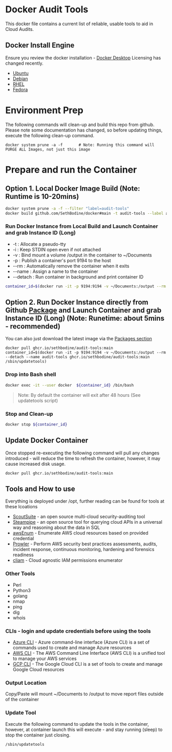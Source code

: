 # Docker Audit Tools
This docker file contains a current list of reliable, usable tools to aid in Cloud Audits.
## Docker Install Engine
Ensure you review the docker installation - [Docker Desktop](https://docs.docker.com/desktop/install/windows-install/) Licensing has changed recently.
- [Ubuntu](https://docs.docker.com/engine/install/ubuntu/#install-using-the-repository)
- [Debian](https://docs.docker.com/engine/install/debian/#install-using-the-repository)
- [RHEL](https://docs.docker.com/engine/install/rhel/#install-using-the-repository)
- [Fedora](https://docs.docker.com/engine/install/fedora/#install-using-the-repository)
# Environment Prep
The following commands will clean-up and build this repo from github. Please note some documentation has changed, so before updating things, execute the following clean-up command.
```
docker system prune -a -f	    # Note: Running this command will PURGE ALL Images, not just this image
```
# Prepare and run the Container
## Option 1. Local Docker Image Build (Note: Runtime is 10-20mins)
```bash
docker system prune -a -f --filter "label=audit-tools"
docker build github.com/SethBodine/docker#main -t audit-tools --label audit-tools
```
### Run Docker Instance from Local Build and Launch Container and grab Instance ID (Long)
* -t       : Allocate a pseudo-tty
* -i       : Keep STDIN open even if not attached
* -v       : Bind mount a volume /output in the container to ~/Documents
* -p       : Publish a container's port 9194 to the host
* --rm     : Automatically remove the container when it exits
* --name   : Assign a name to the container
* --detach : Run container in background and print container ID
```bash
container_id=$(docker run -it -p 9194:9194 -v ~/Documents:/output --rm --detach --name audit-tools audit-tools /sbin/updatetools)
```
## Option 2. Run Docker Instance directly from Github [Package](https://github.com/SethBodine/docker/pkgs/container/audit-tools) and Launch Container and grab Instance ID (Long) (Note: Runetime: about 5mins - recommended)
You can also just download the latest image via the [Packages section](https://github.com/SethBodine/docker/pkgs/container/audit-tools)
```
docker pull ghcr.io/sethbodine/audit-tools:main
container_id=$(docker run -it -p 9194:9194 -v ~/Documents:/output --rm --detach --name audit-tools ghcr.io/sethbodine/audit-tools:main /sbin/updatetools)
```
### Drop into Bash shell
```bash
docker exec -it --user docker  ${container_id} /bin/bash
```
> Note: By default the container will exit after 48 hours (See updatetools script)
### Stop and Clean-up
```bash
docker stop ${container_id}
```
## Update Docker Container
Once stopped re-executing the following command will pull any changes introduced - will reduce the time to refresh the container, however, it may cause increased disk usage.
```
docker pull ghcr.io/sethbodine/audit-tools:main
```
## Tools and How to use
Everything is deployed under /opt, further reading can be found for tools at these lcoations
* [ScoutSuite](https://github.com/nccgroup/ScoutSuite/) -  an open source multi-cloud security-auditing tool
* [Steampipe](https://steampipe.io/) - an open source tool for querying cloud APIs in a universal way and reasoning about the data in SQL
* [awsEnum](https://github.com/bassammaged/awsEnum) - Enumerate AWS cloud resources based on provided credential 
* [Prowler](https://github.com/prowler-cloud/prowler) - Perform AWS security best practices assessments, audits, incident response, continuous monitoring, hardening and forensics readiness
* [cliam](https://github.com/securisec/cliam) - Cloud agnostic IAM permissions enumerator 
### Other Tools
- Perl
- Python3
- golang
- nmap
- ping
- dig
- whois
### CLIs - login and update credentials before using the tools
* [Azure CLI](https://docs.microsoft.com/en-us/cli/azure/) - Azure command-line interface (Azure CLI) is a set of commands used to create and manage Azure resources
* [AWS CLI](https://aws.amazon.com/cli/) - The AWS Command Line Interface (AWS CLI) is a unified tool to manage your AWS services
* [GCP CLI](https://cloud.google.com/sdk/gcloud/) - The Google Cloud CLI is a set of tools to create and manage Google Cloud resources
### Output Location
Copy/Paste will mount ~/Documents to /output to move report files outside of the container
### Update Tool
Execute the following command to update the tools in the container, however, at container launch this will execute - and stay running (sleep) to stop the container just closing.
```bash
/sbin/updatetools
```


